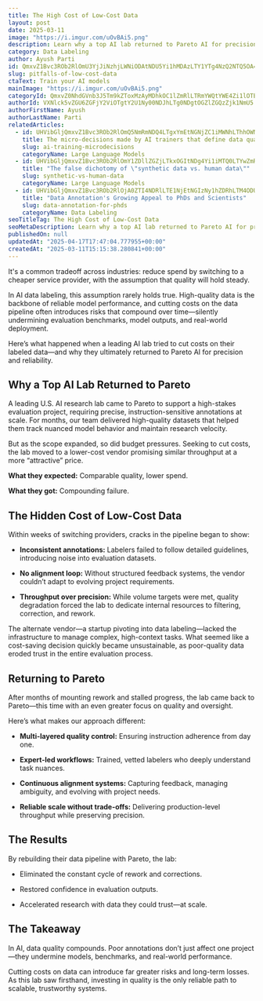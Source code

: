 ```yaml
---
title: The High Cost of Low-Cost Data
layout: post
date: 2025-03-11
image: "https://i.imgur.com/uOvBAi5.png"
description: Learn why a top AI lab returned to Pareto AI for precision, reliability, and data they could trust—after a costly detour with another vendor.
category: Data Labeling
author: Ayush Parti
id: QmxvZ1Bvc3ROb2RlOmU3YjJiNzhjLWNiODAtNDU5Yi1hMDAzLTY1YTg4NzQ2NTQ5OA==
slug: pitfalls-of-low-cost-data
ctaText: Train your AI models
mainImage: "https://i.imgur.com/uOvBAi5.png"
categoryId: QmxvZ0NhdGVnb3J5Tm9kZToxMzAyMDhkOC1lZmRlLTRmYWQtYWE4Zi1lOTE0ZDg2MTkwMmU=
authorId: VXNlck5vZGU6ZGFjY2ViOTgtY2U1Ny00NDJhLTg0NDgtOGZlZGQzZjk1NmU5
authorFirstName: Ayush
authorLastName: Parti
relatedArticles:
  - id: UHVibGljQmxvZ1Bvc3ROb2RlOmQ5NmRmNDQ4LTgxYmEtNGNjZC1iMWNhLThhOWNmNjg5NDBjNw==
    title: The micro-decisions made by AI trainers that define data quality
    slug: ai-training-microdecisions
    categoryName: Large Language Models
  - id: UHVibGljQmxvZ1Bvc3ROb2RlOmY1ZDllZGZjLTkxOGItNDg4Yi1iMTQ0LTYwZmRhN2ViNDljOA==
    title: "The false dichotomy of \"synthetic data vs. human data\""
    slug: synthetic-vs-human-data
    categoryName: Large Language Models
  - id: UHVibGljQmxvZ1Bvc3ROb2RlOjA0ZTI4NDRlLTE1NjEtNGIzNy1hZDRhLTM4ODUyMTg2YmI4YQ==
    title: "Data Annotation's Growing Appeal to PhDs and Scientists"
    slug: data-annotation-for-phds
    categoryName: Data Labeling
seoTitleTag: The High Cost of Low-Cost Data
seoMetaDescription: Learn why a top AI lab returned to Pareto AI for precision, reliability, and data they could trust—after a costly detour with another vendor.
publishedOn: null
updatedAt: "2025-04-17T17:47:04.777955+00:00"
createdAt: "2025-03-11T15:15:38.280841+00:00"
---
```

It's a common tradeoff across industries: reduce spend by switching to a cheaper service provider, with the assumption that quality will hold steady.

In AI data labeling, this assumption rarely holds true. High-quality data is the backbone of reliable model performance, and cutting costs on the data pipeline often introduces risks that compound over time—silently undermining evaluation benchmarks, model outputs, and real-world deployment.

Here’s what happened when a leading AI lab tried to cut costs on their labeled data—and why they ultimately returned to Pareto AI for precision and reliability.

## Why a Top AI Lab Returned to Pareto

A leading U.S. AI research lab came to Pareto to support a high-stakes evaluation project, requiring precise, instruction-sensitive annotations at scale. For months, our team delivered high-quality datasets that helped them track nuanced model behavior and maintain research velocity.

But as the scope expanded, so did budget pressures. Seeking to cut costs, the lab moved to a lower-cost vendor promising similar throughput at a more “attractive” price.

**What they expected:** Comparable quality, lower spend.

**What they got:** Compounding failure.

## The Hidden Cost of Low-Cost Data

Within weeks of switching providers, cracks in the pipeline began to show:

- **Inconsistent annotations:** Labelers failed to follow detailed guidelines, introducing noise into evaluation datasets.

- **No alignment loop:** Without structured feedback systems, the vendor couldn’t adapt to evolving project requirements.

- **Throughput over precision:** While volume targets were met, quality degradation forced the lab to dedicate internal resources to filtering, correction, and rework.

The alternate vendor—a startup pivoting into data labeling—lacked the infrastructure to manage complex, high-context tasks. What seemed like a cost-saving decision quickly became unsustainable, as poor-quality data eroded trust in the entire evaluation process.

## Returning to Pareto

After months of mounting rework and stalled progress, the lab came back to Pareto—this time with an even greater focus on quality and oversight.

Here’s what makes our approach different:

- **Multi-layered quality control:** Ensuring instruction adherence from day one.

- **Expert-led workflows:** Trained, vetted labelers who deeply understand task nuances.

- **Continuous alignment systems:** Capturing feedback, managing ambiguity, and evolving with project needs.

- **Reliable scale without trade-offs:** Delivering production-level throughput while preserving precision.

## The Results

By rebuilding their data pipeline with Pareto, the lab:

- Eliminated the constant cycle of rework and corrections.

- Restored confidence in evaluation outputs.

- Accelerated research with data they could trust—at scale.

## The Takeaway

In AI, data quality compounds. Poor annotations don’t just affect one project—they undermine models, benchmarks, and real-world performance.

Cutting costs on data can introduce far greater risks and long-term losses. As this lab saw firsthand, investing in quality is the only reliable path to scalable, trustworthy systems.